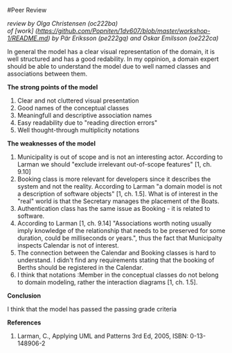 
#Peer Review

_review by Olga Christensen (oc222ba)_   
_of [work] (https://github.com/Popniten/1dv607/blob/master/workshop-1/README.md) by Pär Eriksson	(pe222gq) and Oskar Emilsson	(oe222ca)_





In general the model has a clear visual representation of the domain, it is well structured and has a  good redability. In my oppinion, a domain expert should be able to understand the model due to well named classes and associations between them.  



__The strong points of the model__

1. Clear and not cluttered visual presentation 
2. Good names of the conceptual classes
3. Meaningfull and descriptive association names
4. Easy readability due to "reading direction errors"
5. Well thought-through multiplicity notations


__The weaknesses of the model__

1. Municipality is out of scope and is not an interesting actor. According to Larman we should "exclude irrelevant out-of-scope features" [1, ch. 9.10]  
2. Booking class is more relevant for developers since it describes the system and not the reality. According to Larman "a domain model is not a description of software objects" [1, ch. 1.5]. What is of interest in the "real" world is that the Secretary manages the placement of the Boats.
3. Authentication class has the same issue as Booking - it is related to software.
4. According to Larman [1, ch. 9.14] "Associations worth noting usually imply knowledge of the relationship that needs to be preserved for some duration, could be milliseconds or years.", thus the fact that Municipalty inspects Calendar is not of interest. 
5. The connection between the Calendar and Booking classes is hard to understand. I didn't find any requirements stating that the booking of Berths should be registered in the Calendar.
6. I think that notations :Member in the conceptual classes do not belong to domain modeling, rather the interaction diagrams [1, ch. 1.5].


__Conclusion__

I think that the model has passed the passing grade criteria





__References__

1.  Larman, C., Applying UML and Patterns 3rd Ed, 2005, ISBN: 0-13-148906-2


